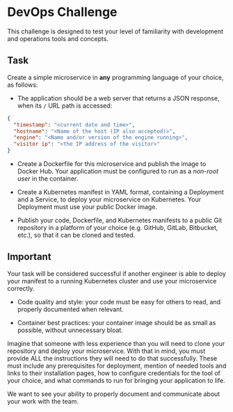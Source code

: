 # DevOps Challenge

This challenge is designed to test your level of familiarity with development and operations tools and concepts.

## Task

Create a simple microservice in **any** programming language of your choice, as follows:

- The application should be a web server that returns a JSON response, when its `/` URL path is accessed:

```json
{
  "timestamp": "<current date and time>",
  "hostname": "<Name of the host (IP also accepted)>",
  "engine": "<Name and/or version of the engine running>",
  "visitor ip": "<the IP address of the visitor>"
}
```

- Create a Dockerfile for this microservice and publish the image to Docker Hub. Your application must be configured to run as a *non-root user* in the container.

- Create a Kubernetes manifest in YAML format, containing a Deployment and a Service, to deploy your microservice on Kubernetes. Your Deployment must use your public Docker image.

- Publish your code, Dockerfile, and Kubernetes manifests to a public Git repository in a platform of your choice (e.g. GitHub, GitLab, Bitbucket, etc.), so that it can be cloned and tested.

## Important

Your task will be considered successful if another engineer is able to deploy your manifest to a running Kubernetes cluster and use your microservice correctly.

- Code quality and style: your code must be easy for others to read, and properly documented when relevant.

- Container best practices: your container image should be as small as possible, without unnecessary bloat.

Imagine that someone with less experience than you will need to clone your repository and deploy your microservice. With that in mind, you must provide ALL the instructions they will need to do that successfully. These must include any prerequisites for deployment, mention of needed tools and links to their installation pages, how to configure credentials for the tool of your choice, and what commands to run for bringing your application to life.

We want to see your ability to properly document and communicate about your work with the team.
